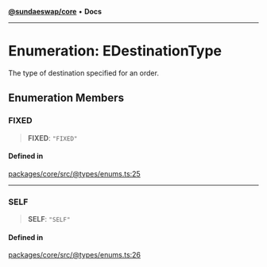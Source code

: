 [**@sundaeswap/core**](../../README.md) • **Docs**

***

# Enumeration: EDestinationType

The type of destination specified for an order.

## Enumeration Members

### FIXED

> **FIXED**: `"FIXED"`

#### Defined in

[packages/core/src/@types/enums.ts:25](https://github.com/SundaeSwap-finance/sundae-sdk/blob/main/packages/core/src/@types/enums.ts#L25)

***

### SELF

> **SELF**: `"SELF"`

#### Defined in

[packages/core/src/@types/enums.ts:26](https://github.com/SundaeSwap-finance/sundae-sdk/blob/main/packages/core/src/@types/enums.ts#L26)
